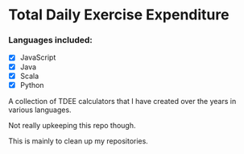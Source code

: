 # Total Daily Exercise Expenditure

### Languages included:
- [X] JavaScript
- [X] Java
- [X] Scala
- [X] Python

A collection of TDEE calculators that I have created over the years in various languages.

Not really upkeeping this repo though. 

This is mainly to clean up my repositories.

